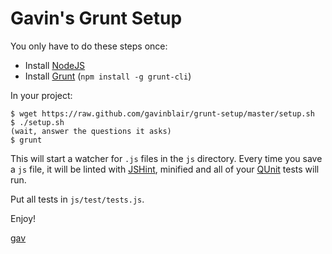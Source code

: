Gavin's Grunt Setup
===========

You only have to do these steps once:
* Install [NodeJS](http://nodejs.org/)
* Install [Grunt](http://gruntjs.com/getting-started) (`npm install -g grunt-cli`)


In your project:
```
$ wget https://raw.github.com/gavinblair/grunt-setup/master/setup.sh
$ ./setup.sh
(wait, answer the questions it asks)
$ grunt
```

This will start a watcher for `.js` files in the `js` directory. Every time you save a `js` file, it will be linted with [JSHint](http://www.jshint.com/), minified and all of your [QUnit](http://qunitjs.com/) tests will run.

Put all tests in `js/test/tests.js`.

Enjoy!

[gav](http://gavinblair.github.com)
